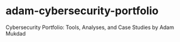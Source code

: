 # adam-cybersecurity-portfolio
Cybersecurity Portfolio: Tools, Analyses, and Case Studies by Adam Mukdad
